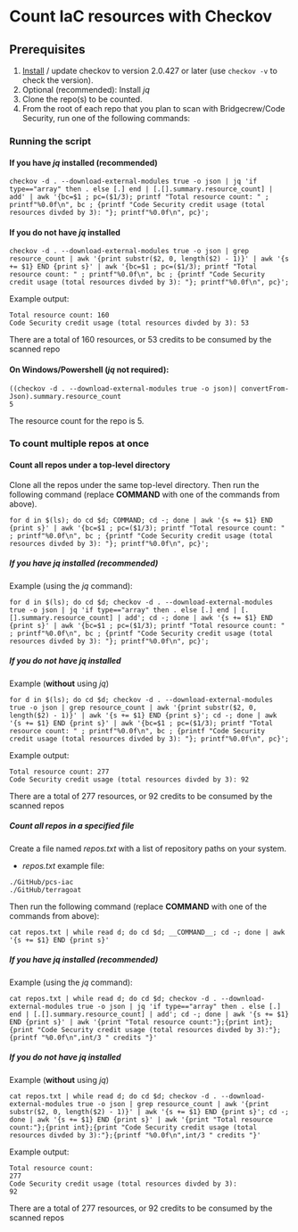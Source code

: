 # Count IaC resources with Checkov

## Prerequisites
1. [Install](https://github.com/bridgecrewio/checkov/blob/master/docs/2.Basics/Installing%20Checkov.md) / update checkov to version 2.0.427 or later (use `checkov -v` to check the version).
2. Optional (recommended): Install _jq_
3. Clone the repo(s) to be counted.
4. From the root of each repo that you plan to scan with Bridgecrew/Code Security, run one of the following commands:

### Running the script

#### If you have _jq_ installed (recommended)

```console
checkov -d . --download-external-modules true -o json | jq 'if type=="array" then . else [.] end | [.[].summary.resource_count] | add' | awk '{bc=$1 ; pc=($1/3); printf "Total resource count: " ; printf"%0.0f\n", bc ; {printf "Code Security credit usage (total resources divded by 3): "}; printf"%0.0f\n", pc}';
```

#### If you do not have _jq_ installed

```console
checkov -d . --download-external-modules true -o json | grep resource_count | awk '{print substr($2, 0, length($2) - 1)}' | awk '{s += $1} END {print s}' | awk '{bc=$1 ; pc=($1/3); printf "Total resource count: " ; printf"%0.0f\n", bc ; {printf "Code Security credit usage (total resources divded by 3): "}; printf"%0.0f\n", pc}';
```

Example output:

```
Total resource count: 160
Code Security credit usage (total resources divded by 3): 53
```
There are a total of 160 resources, or 53 credits to be consumed by the scanned repo


#### On Windows/Powershell (_jq_ not required):
```console
((checkov -d . --download-external-modules true -o json)| convertFrom-Json).summary.resource_count
5
```

The resource count for the repo is 5.


### To count multiple repos at once

#### Count all repos under a top-level directory

Clone all the repos under the same top-level directory. Then run the following command (replace __COMMAND__ with one of the commands from above).

```console
for d in $(ls); do cd $d; COMMAND; cd -; done | awk '{s += $1} END {print s}' | awk '{bc=$1 ; pc=($1/3); printf "Total resource count: " ; printf"%0.0f\n", bc ; {printf "Code Security credit usage (total resources divded by 3): "}; printf"%0.0f\n", pc}';
```

##### If you have _jq_ installed (recommended)

Example (using the _jq_ command):

```console
for d in $(ls); do cd $d; checkov -d . --download-external-modules true -o json | jq 'if type=="array" then . else [.] end | [.[].summary.resource_count] | add'; cd -; done | awk '{s += $1} END {print s}' | awk '{bc=$1 ; pc=($1/3); printf "Total resource count: " ; printf"%0.0f\n", bc ; {printf "Code Security credit usage (total resources divded by 3): "}; printf"%0.0f\n", pc}';
```

##### If you do not have _jq_ installed

Example (**without** using _jq_)

```console
for d in $(ls); do cd $d; checkov -d . --download-external-modules true -o json | grep resource_count | awk '{print substr($2, 0, length($2) - 1)}' | awk '{s += $1} END {print s}'; cd -; done | awk '{s += $1} END {print s}' | awk '{bc=$1 ; pc=($1/3); printf "Total resource count: " ; printf"%0.0f\n", bc ; {printf "Code Security credit usage (total resources divded by 3): "}; printf"%0.0f\n", pc}';
```

Example output:

```
Total resource count: 277
Code Security credit usage (total resources divded by 3): 92
```

There are a total of 277 resources, or 92 credits to be consumed by the scanned repos


##### Count all repos in a specified file

Create a file named _repos.txt_ with a list of repository paths on your system. 
* _repos.txt_ example file:
```
./GitHub/pcs-iac
./GitHub/terragoat
```

Then run the following command (replace __COMMAND__ with one of the commands from above):

`cat repos.txt | while read d; do cd $d; __COMMAND__; cd -; done | awk '{s += $1} END {print s}'`

##### If you have _jq_ installed (recommended)
Example (using the _jq_ command):

`cat repos.txt | while read d; do cd $d; checkov -d . --download-external-modules true -o json | jq 'if type=="array" then . else [.] end | [.[].summary.resource_count] | add'; cd -; done | awk '{s += $1} END {print s}' | awk '{print "Total resource count:"};{print int};{print "Code Security credit usage (total resources divded by 3):"};{printf "%0.0f\n",int/3 " credits "}'`

##### If you do not have _jq_ installed
Example (**without** using _jq_)

`cat repos.txt | while read d; do cd $d; checkov -d . --download-external-modules true -o json | grep resource_count | awk '{print substr($2, 0, length($2) - 1)}' | awk '{s += $1} END {print s}'; cd -; done | awk '{s += $1} END {print s}' | awk '{print "Total resource count:"};{print int};{print "Code Security credit usage (total resources divded by 3):"};{printf "%0.0f\n",int/3 " credits "}'`

Example output:

```
Total resource count:
277
Code Security credit usage (total resources divded by 3):
92
```

There are a total of 277 resources, or 92 credits to be consumed by the scanned repos
